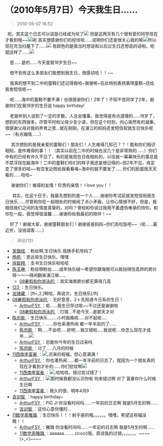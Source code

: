 # （2010年5月7日）今天我生日……
> 2010-05-07 16:52


  呃，其实这个日志可以说是已经成为坟了[![](https://pan.4a1801.life/d/Onedrive-4A1801/%E4%B8%AA%E4%BA%BA%E5%BB%BA%E7%AB%99/assets/Qzone/Blogs/images/BE952A84)](https://pan.4a1801.life/d/Onedrive-4A1801/%E4%B8%AA%E4%BA%BA%E5%BB%BA%E7%AB%99/assets/Qzone/Blogs/images/BE952A84) 但是这两天有几个很有爱的同学现在才看到哦\~~[![](https://pan.4a1801.life/d/Onedrive-4A1801/%E4%B8%AA%E4%BA%BA%E5%BB%BA%E7%AB%99/assets/Qzone/Blogs/images/F2628FEC)](https://pan.4a1801.life/d/Onedrive-4A1801/%E4%B8%AA%E4%BA%BA%E5%BB%BA%E7%AB%99/assets/Qzone/Blogs/images/F2628FEC)呃 其实很感谢你们的挖坟啦……说明你们还是很关心我的嘛[![](https://pan.4a1801.life/d/Onedrive-4A1801/%E4%B8%AA%E4%BA%BA%E5%BB%BA%E7%AB%99/assets/Qzone/Blogs/images/B89E4CBD)](https://pan.4a1801.life/d/Onedrive-4A1801/%E4%B8%AA%E4%BA%BA%E5%BB%BA%E7%AB%99/assets/Qzone/Blogs/images/B89E4CBD)所以现在充当扫墓下了……[![](https://pan.4a1801.life/d/Onedrive-4A1801/%E4%B8%AA%E4%BA%BA%E5%BB%BA%E7%AB%99/assets/Qzone/Blogs/images/FC2DD130)](https://pan.4a1801.life/d/Onedrive-4A1801/%E4%B8%AA%E4%BA%BA%E5%BB%BA%E7%AB%99/assets/Qzone/Blogs/images/FC2DD130) 有颜色的是我当时想说和以后过生日还想说的话啦。呃就这样了……[![](https://pan.4a1801.life/d/Onedrive-4A1801/%E4%B8%AA%E4%BA%BA%E5%BB%BA%E7%AB%99/assets/Qzone/Blogs/images/A1970E31)](https://pan.4a1801.life/d/Onedrive-4A1801/%E4%B8%AA%E4%BA%BA%E5%BB%BA%E7%AB%99/assets/Qzone/Blogs/images/A1970E31)

  

  

    恩……是的……今天是我18岁生日\~~

    想不到有这么多朋友们能想到我生日，很感动哈！！\~~

    我真的想不到二中的童鞋们还记得我哈~谢谢啦~在此特别表扬嘉琪童鞋~还给我发短信呢\~~

    呃……海中的童鞋不要不满！也很感谢你们！2年了！不知不觉同学了2年，谢谢你们在我18岁的生日说 happy birthday!

    老是听别人说到了一定的岁数，人总会懂事，我觉得是有点道理的……18岁了，想到的东西很多，尽管平时和父母少言少语，但在这个时刻，内心突然有的凝重，很感谢父母对我的养育之恩…就在刚刚，在湛江的妈妈还发短信祝我生日快乐呢\~~（有点煽情……）

     其次想到的是我亲爱的童鞋们！朋友们！人生难得几知己？？！能和你们相识相知，是件难得的事！！（其实以前在二中的时候也没几个是非常熟的……）你们中有的已经有许久不见了，有的是我现在日夜相处的，以往我一幕幕快乐的事总是不禁浮现在脑海中！二中的童鞋们你们的样子我还是很记得的~但2年不见，肯定变了很多的哈\~~有空发近照给我看看咯~海中的就不要发了……你们的脸蛋我天天看的……哈哈~

     谢谢你们！难得的友情！珍贵的亲情！ I love you！！

      其实，在这个日子，我最先想到的是一个人……谢谢你考试前就发短信祝我生日快乐……尽管和你在一起相处的时候闹了点小矛盾，让你心情很不好，但是，我相信我们之间的友情是真挚的，对吗？曾经和你说过我用不着虚伪奉承的待你，和你在一起，我觉得很温馨……谢谢你给我最初的陪伴！\~~

    好了！谢谢大家，谢谢童鞋朋友们！谢谢爸爸妈妈~你们去吃饭吧\~~（呃……最近穷，没钱请客……）
> 评论(12)


* [吴璐瑶 ](https://user.qzone.qq.com/289992322)：粉丝啊,生日快乐.我换手机号码了 
* [杨苑 ](https://user.qzone.qq.com/183945234)：思远哥生日快乐，嘿嘿 
* [徐智翔 ](https://user.qzone.qq.com/253156760)：支书生日快乐啦哈哈 
* [陈玉琳 ](https://user.qzone.qq.com/414040776)：粉丝呀粉丝……成年快乐啵～希望你跟海南可以抵挡得住高昂的房价呀～～～得闲翻来湛江嘛…… 
	* [08暑假和你游泳的 ](https://user.qzone.qq.com/546866063)：其实海南房价都无算得几高 
* [123 ](https://user.qzone.qq.com/673979023)：生日快乐。 
* [龙瑰藏 ](https://user.qzone.qq.com/407610752)：[ft=,2,]啊哈，再说次，生日快乐[/ft] 
* [08暑假和你游泳的 ](https://user.qzone.qq.com/546866063)：无好意思，2＋先知道今日系你生日！ 
	* [ArthurFSY ](https://user.qzone.qq.com/254904240)：呃……我生日早过啦\~~不过还是谢谢啦 
	* [08暑假和你游泳的 ](https://user.qzone.qq.com/546866063)：打错…不是今天…是那天才对 
* [陈忠能 ](https://user.qzone.qq.com/741214356)：生日快乐........小村我晚啦.....对不起啦.... 
	* [ArthurFSY ](https://user.qzone.qq.com/254904240)：……你也来凑热闹 都一年半前的了…… 
	* [陈忠能 ](https://user.qzone.qq.com/741214356)：啊.....不会吧.....好吧....我又错啦.....我说呢....你怎么现在才成年....![](https://pan.4a1801.life/d/Onedrive-4A1801/%E4%B8%AA%E4%BA%BA%E5%BB%BA%E7%AB%99/assets/Qzone/Common/images/e127.gif)  
	* [ArthurFSY ](https://user.qzone.qq.com/254904240)：忠能你今年的生日过来吗 
	* [陈忠能 ](https://user.qzone.qq.com/741214356)：过了.....八月的时候 
* [11西南李富豪 ](https://user.qzone.qq.com/243940411)：![](https://pan.4a1801.life/d/Onedrive-4A1801/%E4%B8%AA%E4%BA%BA%E5%BB%BA%E7%AB%99/assets/Qzone/Common/images/e168.gif),迟来的祝福，但心意满满！  
	* [ArthurFSY ](https://user.qzone.qq.com/254904240)：你也凑热闹……都一年半前的日志了，就因为一个朋友真的现在才看到才补的……你们挖坟啊![](https://pan.4a1801.life/d/Onedrive-4A1801/%E4%B8%AA%E4%BA%BA%E5%BB%BA%E7%AB%99/assets/Qzone/Common/images/e103.gif) 
	* [11西南李富豪 ](https://user.qzone.qq.com/243940411)：![](https://pan.4a1801.life/d/Onedrive-4A1801/%E4%B8%AA%E4%BA%BA%E5%BB%BA%E7%AB%99/assets/Qzone/Common/images/e110.gif),哈哈哈，错过变过错了！  
	* [ArthurFSY ](https://user.qzone.qq.com/254904240)：![](https://pan.4a1801.life/d/Onedrive-4A1801/%E4%B8%AA%E4%BA%BA%E5%BB%BA%E7%AB%99/assets/Qzone/Common/images/e127.gif)那时候我都没认识你啦 何来错过啊 对了 富豪你什么时候生日啊 
	* [11西南李富豪 ](https://user.qzone.qq.com/243940411)：我久的很，明年4月9 
* [吉训智 ](https://user.qzone.qq.com/1036715270)：happy birthday~ 
	* [ArthurFSY ](https://user.qzone.qq.com/254904240)：PIG JI 你没看时间吗……一年前的日志啊 我是5月生的啊…… 
	* [吉训智 ](https://user.qzone.qq.com/1036715270)：这份心意你懂的… 
* [11数学周雅璐 ](https://user.qzone.qq.com/852489490)：生日快乐！！！射手座的哦。。。。。。嘿嘿，希望这祝福没晚！！ 
	* [ArthurFSY ](https://user.qzone.qq.com/254904240)：雅璐 你没看时间吗……一年前的日志啊 我是5月生的啊…… 
	* [11数学周雅璐 ](https://user.qzone.qq.com/852489490)：aaaaaa.........(⊙o⊙)哦，原谅我的过错。。。。。。。\~~\~~(&gt;_&lt;)\~~\~~  